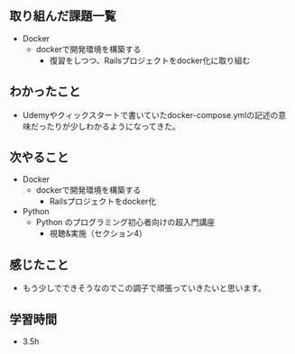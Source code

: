 ## 取り組んだ課題一覧
- Docker
  - dockerで開発環境を構築する
    - 復習をしつつ、Railsプロジェクトをdocker化に取り組む
## わかったこと
- Udemyやクィックスタートで書いていたdocker-compose.ymlの記述の意味だったりが少しわかるようになってきた。
## 次やること
- Docker
  - dockerで開発環境を構築する
    - Railsプロジェクトをdocker化
- Python
  - Python のプログラミング初心者向けの超入門講座
    - 視聴&実施（セクション4）
## 感じたこと
- もう少しでできそうなのでこの調子で頑張っていきたいと思います。
## 学習時間
- 3.5h